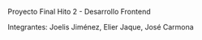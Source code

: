 Proyecto Final
Hito 2 - Desarrollo Frontend

Integrantes:
Joelis Jiménez,
Elier Jaque,
José Carmona

